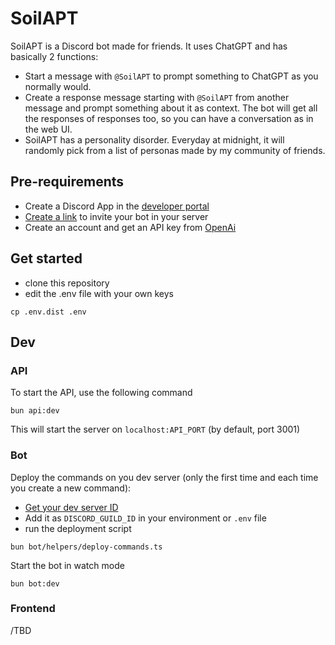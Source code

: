 # SoilAPT

SoilAPT is a Discord bot made for friends. It uses ChatGPT and has basically 2 functions:

- Start a message with `@SoilAPT` to prompt something to ChatGPT as you normally would.
- Create a response message starting with `@SoilAPT` from another message and prompt something about it as context. The bot will get all the responses of responses too, so you can have a conversation as in the web UI.
- SoilAPT has a personality disorder. Everyday at midnight, it will randomly pick from a list of personas made by my community of friends.

## Pre-requirements

- Create a Discord App in the [developer portal](https://discord.com/developers/applications)
- [Create a link](https://discord.com/developers/docs/getting-started#step-1-creating-an-app) to invite your bot in your server
- Create an account and get an API key from [OpenAi](https://openai.com/blog/openai-api)

## Get started

- clone this repository
- edit the .env file with your own keys

```
cp .env.dist .env
```

## Dev

### API

To start the API, use the following command

```
bun api:dev
```

This will start the server on `localhost:API_PORT` (by default, port 3001)

### Bot

Deploy the commands on you dev server (only the first time and each time you create a new command):

- [Get your dev server ID](https://support.discord.com/hc/en-us/articles/206346498-Where-can-I-find-my-User-Server-Message-ID-#:~:text=Obtaining%20Server%20IDs%20%2D%20Mobile%20App,name%20and%20select%20Copy%20ID.)
- Add it as `DISCORD_GUILD_ID` in your environment or `.env` file
- run the deployment script

```
bun bot/helpers/deploy-commands.ts
```

Start the bot in watch mode

```
bun bot:dev
```

### Frontend

/TBD
